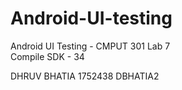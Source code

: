 # Android-UI-testing
Android UI Testing - CMPUT 301 Lab 7   
Compile SDK - 34

DHRUV BHATIA
1752438
DBHATIA2


